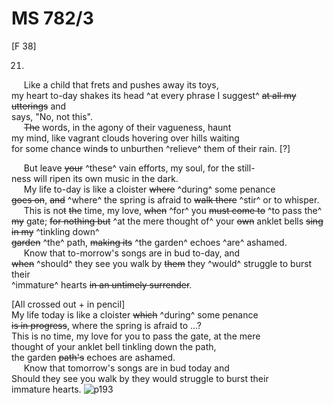 # MS 782/3

[F 38]

21.

&nbsp;&nbsp;&nbsp;&nbsp;&nbsp;Like a child that frets and pushes away its toys, \
my heart to-day shakes its head ^at every phrase I suggest^ ~~at all my utterings~~ and \
says, "No, not this". \
&nbsp;&nbsp;&nbsp;&nbsp;&nbsp;~~The~~ words, in the agony of their vagueness, haunt \
my mind, like vagrant clouds hovering over hills waiting \
for some chance wind~~s~~ to unburthen ^relieve^ them of their rain. [?]

&nbsp;&nbsp;&nbsp;&nbsp;&nbsp;But leave ~~your~~ ^these^ vain efforts, my soul, for the still-\
ness will ripen its own music in the dark. \
&nbsp;&nbsp;&nbsp;&nbsp;&nbsp;My life to-day is like a cloister ~~where~~ ^during^ some penance \
~~goes on~~, ~~and~~ ^where^ the spring is afraid to ~~walk there~~ ^stir^ or to whisper. \
&nbsp;&nbsp;&nbsp;&nbsp;&nbsp;This is no~~t~~ ~~the~~ time, my love, ~~when~~ ^for^ you ~~must come to~~ ^to pass the^ \
~~my~~ gate; ~~for nothing but~~ ^at the mere thought of^ your ~~own~~ anklet bells ~~sing in my~~ ^tinkling down^ \
~~garden~~ ^the^ path, ~~making its~~ ^the garden^ echoes ^are^ ashamed. \
&nbsp;&nbsp;&nbsp;&nbsp;&nbsp;Know that to-morrow's songs are in bud to-day, and \
~~when~~ ^should^ they see you walk by ~~them~~ they ^would^ struggle to burst their \
^immature^ hearts ~~in an untimely surrender~~. 

[All crossed out + in pencil] \
My life today is like a cloister ~~which~~ ^during^ some penance \
~~is in progress~~, where the spring is afraid to  ...? \
This is no time, my love for you to pass the gate, at the mere \
thought of your anklet bell tinkling down the path, \
the garden ~~path's~~ echoes are ashamed. \
&nbsp;&nbsp;&nbsp;&nbsp;&nbsp;Know that tomorrow's songs are in bud today and \
Should they see you walk by they would struggle to burst their \
immature hearts.
![p193](MS782_3-193.jpg)
